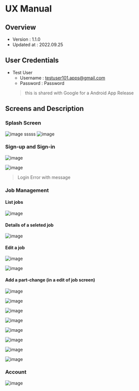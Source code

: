 # UX Manual
## Overview
- Version : 1.1.0
- Updated at : 2022.09.25

## User Credentials
- Test User
  - Username : testuser101.apps@gmail.com
  - Password : Password
  > this is shared with Google for a Android App Release

## Screens and Description
### Splash Screen
![image](https://user-images.githubusercontent.com/59367560/192169797-791f49fe-61ea-48a8-99d3-28c3488e0695.png)
sssss
![image](https://user-images.githubusercontent.com/59367560/192169844-7d2b41f2-7101-4fa9-afed-cefc62a13989.png)


### Sign-up and Sign-in
![image](https://user-images.githubusercontent.com/59367560/192169853-946d6889-5b6e-4ce0-98f6-d5219d495e96.png)

![image](https://user-images.githubusercontent.com/59367560/192169860-0f454950-8844-4549-9e54-730318e5cccf.png)
> Login Error with message

### Job Management
#### List jobs
![image](https://user-images.githubusercontent.com/59367560/192169880-7d086d02-96b6-45fe-9cbe-b36cf28db52b.png)


#### Details of a seleted job
![image](https://user-images.githubusercontent.com/59367560/192169896-bba0f17a-8720-4ebe-b679-d1e2b2c5621e.png)

#### Edit a job
![image](https://user-images.githubusercontent.com/59367560/192169907-2b2e2f3b-d5b4-4f28-88d8-40589ee70699.png)

![image](https://user-images.githubusercontent.com/59367560/192169995-f7f2d136-4d12-4996-b202-88e6b7681955.png)


#### Add a part-change (in a edit of job screen)
![image](https://user-images.githubusercontent.com/59367560/192169920-2bbb1016-2efc-46eb-99f4-7b17c2d2e034.png)

![image](https://user-images.githubusercontent.com/59367560/192169928-49c09983-9dfc-4567-ab7a-d83cb6c23675.png)

![image](https://user-images.githubusercontent.com/59367560/192169938-b8ef0ccc-0dc8-4d37-8a6e-81ce30998956.png)

![image](https://user-images.githubusercontent.com/59367560/192169949-2abf0caf-4696-4cf9-86a3-b7a57e32157a.png)

![image](https://user-images.githubusercontent.com/59367560/192169959-745f3c76-6ffc-4f2a-87c7-de35f1697c9a.png)

![image](https://user-images.githubusercontent.com/59367560/192169962-b877a949-870d-45b8-a3c5-881e23de9c6f.png)

![image](https://user-images.githubusercontent.com/59367560/192169972-8ea83691-4ac8-490e-8094-4edfabf0b721.png)

![image](https://user-images.githubusercontent.com/59367560/192169981-7e7a6b2b-b7c7-4e56-902f-1c7835a936f1.png)

### Account
![image](https://user-images.githubusercontent.com/59367560/192170007-a83e3cf8-4775-4034-8595-3a998c424f6d.png)


